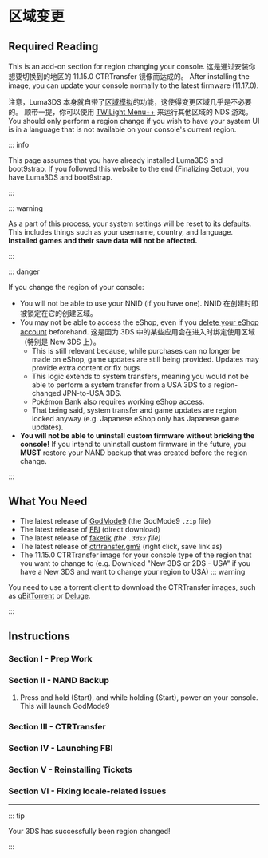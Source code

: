 # 区域变更

## Required Reading

This is an add-on section for region changing your console. 这是通过安装你想要切换到的地区的 11.15.0 CTRTransfer 镜像而达成的。 After installing the image, you can update your console normally to the latest firmware (11.17.0).

注意，Luma3DS 本身就自带了[区域模拟](https://github.com/LumaTeam/Luma3DS/wiki/Optional-features)的功能，这使得变更区域几乎是不必要的。 顺带一提，你可以使用 [TWiLight Menu++](https://github.com/DS-Homebrew/TWiLightMenu/releases) 来运行其他区域的 NDS 游戏。 You should only perform a region change if you wish to have your system UI is in a language that is not available on your console's current region.

::: info

This page assumes that you have already installed Luma3DS and boot9strap. If you followed this website to the end (Finalizing Setup), you have Luma3DS and boot9strap.

:::

::: warning

As a part of this process, your system settings will be reset to its defaults. This includes things such as your username, country, and language. **Installed games and their save data will not be affected.**

:::

::: danger

If you change the region of your console:

- You will not be able to use your NNID (if you have one). NNID 在创建时即被锁定在它的创建区域。
- You may not be able to access the eShop, even if you [delete your eShop account](https://en-americas-support.nintendo.com/app/answers/detail/a_id/74/~/how-to-delete-a-nintendo-eshop-account) beforehand. 这是因为 3DS 中的某些应用会在进入时绑定使用区域（特别是 New 3DS 上）。
    - This is still relevant because, while purchases can no longer be made on eShop, game updates are still being provided. Updates may provide extra content or fix bugs.
    - This logic extends to system transfers, meaning you would not be able to perform a system transfer from a USA 3DS to a region-changed JPN-to-USA 3DS.
    - Pokémon Bank also requires working eShop access.
    - That being said, system transfer and game updates are region locked anyway (e.g. Japanese eShop only has Japanese game updates).
- **You will not be able to uninstall custom firmware without bricking the console!** If you intend to uninstall custom firmware in the future, you **MUST** restore your NAND backup that was created before the region change.

:::

## What You Need

- The latest release of [GodMode9](https://github.com/d0k3/GodMode9/releases/latest) (the GodMode9 `.zip` file)
- The latest release of [FBI](https://github.com/nh-server/FBI-NH/releases/download/2.6.1/FBI.3dsx) (direct download)
- The latest release of [faketik](https://github.com/ihaveamac/faketik/releases/latest) _(the `.3dsx` file)_
- The latest release of [ctrtransfer.gm9](https://raw.githubusercontent.com/nh-server/scripts/refs/heads/main/3DS/ctrtransfer.gm9) (right click, save link as)
- The 11.15.0 CTRTransfer image for your console type of the region that you want to change to (e.g. Download "New 3DS or 2DS - USA" if you have a New 3DS and want to change your region to USA)
    ::: warning

You need to use a torrent client to download the CTRTransfer images, such as [qBitTorrent](https://www.qbittorrent.org/download) or [Deluge](https://deluge-torrent.org/download/).

:::

<!--@include: ./_include/ctrtransfer-images.md -->

## Instructions

### Section I - Prep Work

<!--@include: ./_include/ctrtransfer-prep.md -->

### Section II - NAND Backup

1. Press and hold (Start), and while holding (Start), power on your console. This will launch GodMode9

<!--@include: ./_include/nand-backup.md -->

### Section III - CTRTransfer

<!--@include: ./_include/ctrtransfer-main.md -->

### Section IV - Launching FBI

<!--@include: ./_include/launch-hbl-dlp.md -->

### Section V - Reinstalling Tickets

<!--@include: ./_include/ctrtransfer-ticket-copy.md -->

### Section VI - Fixing locale-related issues

<!--@include: ./_include/ctrnand-datayeet.md -->

___

::: tip

Your 3DS has successfully been region changed!

:::
